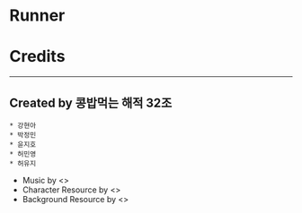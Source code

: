 # Runner



# Credits

---

## Created by 콩밥먹는 해적 32조
	* 강현아
	* 박정민
	* 윤지호
	* 허민영
	* 허유지

+ Music by <>
+ Character Resource by <>
+ Background Resource by <>
